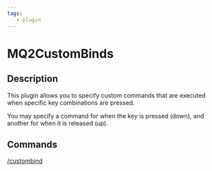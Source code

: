 ```yaml
---
tags:
   - plugin
---
```

# MQ2CustomBinds

## Description

This plugin allows you to specify custom commands that are executed when specific key combinations are pressed.

You may specify a command for when the key is pressed \(down\), and another for when it is released \(up\).

## Commands

[/custombind](custombind.md)
